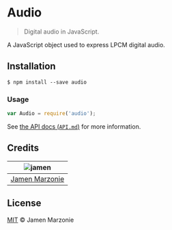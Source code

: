 # Audio
> Digital audio in JavaScript.

A JavaScript object used to express LPCM digital audio.

## Installation
```shell
$ npm install --save audio
```

### Usage
```javascript
var Audio = require('audio');
```
See [the API docs (`API.md`)](/API.md) for more information.

## Credits
| ![jamen][avatar] |
|:---:|
| [Jamen Marzonie][github] |

## License
[MIT](LICENSE) &copy; Jamen Marzonie

  [avatar]: https://avatars.githubusercontent.com/u/6251703?v=3&s=125
  [github]: https://github.com/jamen

